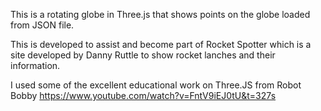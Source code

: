 This is a rotating globe in Three.js that shows points on the globe loaded from JSON file. 

This is developed to assist and become part of Rocket Spotter which is a site developed by Danny Ruttle to show rocket lanches and their information. 

I used some of the excellent educational work on Three.JS from Robot Bobby
https://www.youtube.com/watch?v=FntV9iEJ0tU&t=327s

